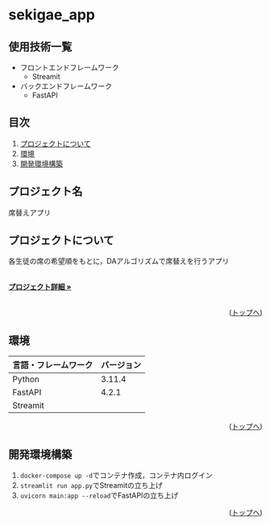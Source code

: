 # sekigae_app

<div id="top"></div>

## 使用技術一覧

<!-- シールド一覧 -->
<!-- 該当するプロジェクトの中から任意のものを選ぶ-->
- フロントエンドフレームワーク
  - Streamit
- バックエンドフレームワーク
  - FastAPI
## 目次

1. [プロジェクトについて](#プロジェクトについて)
2. [環境](#環境)
3. [開発環境構築](#開発環境構築)


## プロジェクト名

席替えアプリ
<!-- プロジェクトについて -->

## プロジェクトについて
各生徒の席の希望順をもとに，DAアルゴリズムで席替えを行うアプリ


<!-- プロジェクトの概要を記載 -->

  <p align="left">
    <br />
    <!-- プロジェクト詳細にBacklogのWikiのリンク -->
    <a href="Backlogのwikiリンク"><strong>プロジェクト詳細 »</strong></a>
    <br />
    <br />

<p align="right">(<a href="#top">トップへ</a>)</p>

## 環境

<!-- 言語、フレームワーク、ミドルウェア、インフラの一覧とバージョンを記載 -->

| 言語・フレームワーク  | バージョン |
| --------------------- | ---------- |
| Python                | 3.11.4     |
| FastAPI                | 4.2.1      |
| Streamit              |            |

<p align="right">(<a href="#top">トップへ</a>)</p>

## 開発環境構築

<!-- コンテナの作成方法、パッケージのインストール方法など、開発環境構築に必要な情報を記載 -->
1. `docker-compose up -d`でコンテナ作成，コンテナ内ログイン
2. `streamlit run app.py`でStreamitの立ち上げ
3. `uvicorn main:app --reload`でFastAPIの立ち上げ

<p align="right">(<a href="#top">トップへ</a>)</p>
